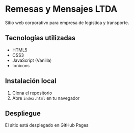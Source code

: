 # Remesas y Mensajes LTDA

Sitio web corporativo para empresa de logística y transporte.

## Tecnologías utilizadas
- HTML5
- CSS3
- JavaScript (Vanilla)
- Ionicons

## Instalación local
1. Clona el repositorio
2. Abre `index.html` en tu navegador

## Despliegue
El sitio está desplegado en GitHub Pages